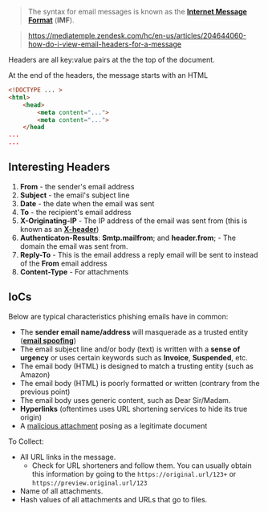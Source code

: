 > The syntax for email messages is known as the **[Internet Message Format](https://datatracker.ietf.org/doc/html/rfc5322)** (**IMF**).

> <https://mediatemple.zendesk.com/hc/en-us/articles/204644060-how-do-i-view-email-headers-for-a-message>

Headers are all key:value pairs at the the top of the document.

At the end of the headers, the message starts with an HTML 

``` HTML
<!DOCTYPE ... >
<html>
	<head>
		<meta content="...">
		<meta content="...">
	</head
...
...
```

## Interesting Headers

1. **From** - the sender's email address
2. **Subject** - the email's subject line
3. **Date** - the date when the email was sent
4. **To** - the recipient's email address
5. **X-Originating-IP** - The IP address of the email was sent from (this is known as an **[X-header](https://help.returnpath.com/hc/en-us/articles/220567127-What-are-X-headers-)**)
6. **Authenticaton-Results**: **Smtp.mailfrom**; and **header.from**; - The domain the email was sent from.
7. **Reply-To** - This is the email address a reply email will be sent to instead of the **From** email address
8. **Content-Type** - For attachments

## IoCs

Below are typical characteristics phishing emails have in common:

- The **sender email name/address** will masquerade as a trusted entity (**[email spoofing](https://www.proofpoint.com/us/threat-reference/email-spoofing)**)
- The email subject line and/or body (text) is written with a **sense of urgency** or uses certain keywords such as **Invoice**, **Suspended**, etc. 
- The email body (HTML) is designed to match a trusting entity (such as Amazon)
- The email body (HTML) is poorly formatted or written (contrary from the previous point)
- The email body uses generic content, such as Dear Sir/Madam. 
- **Hyperlinks** (oftentimes uses URL shortening services to hide its true origin)
- A [malicious attachment](https://www.proofpoint.com/us/threat-reference/malicious-email-attachments) posing as a legitimate document

To Collect: 

- All URL links in the message.
    - Check for URL shorteners and follow them. You can usually obtain this information by going to the `https://original.url/123+` or `https://preview.original.url/123`
- Name of all attachments.
- Hash values of all attachments and URLs that go to files. 
